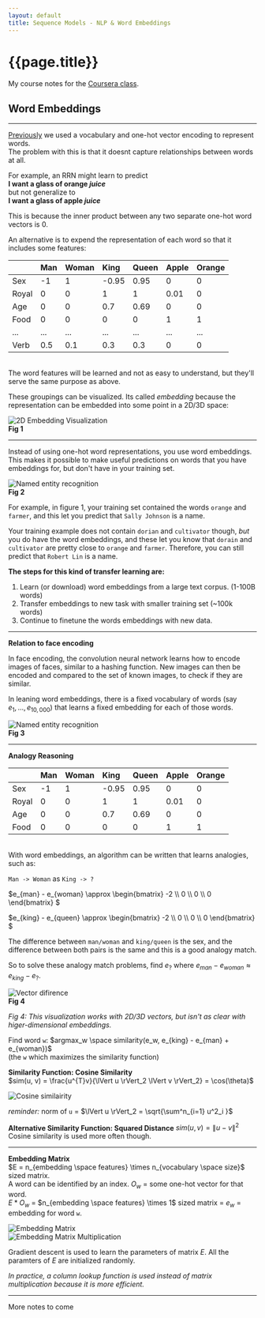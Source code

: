 ```yaml
---
layout: default
title: Sequence Models - NLP & Word Embeddings
---
```


# {{page.title}}

My course notes for the [Coursera class](https://www.coursera.org/learn/nlp-sequence-models).

## Word Embeddings
---
[Previously](sequence-models) we used a vocabulary and one-hot vector encoding to represent words.  
The problem with this is that it doesnt capture relationships between words at all.  

For example, an RRN might learn to predict  
**I want a glass of orange _juice_**  
but not generalize to  
**I want a glass of apple _juice_**

This is because the inner product between any two separate one-hot word vectors is 0.

An alternative is to expend the representation of each word so that it includes some features:  

|  | Man | Woman | King | Queen | Apple |Orange
|:---|:--- |:--- |:--- |:--- |:--- |:--- |
| Sex | -1 | 1 | -0.95 | 0.95 | 0 | 0 |
| Royal | 0 | 0 | 1 | 1 | 0.01 | 0 |
| Age | 0 | 0 | 0.7 | 0.69 | 0 | 0 |
| Food | 0 | 0 | 0 | 0 | 1 | 1 |
| ... | ... | ... | ... | ... | ... | ... |
| Verb | 0.5 | 0.1 | 0.3 | 0.3 | 0 | 0 |  

<br>
The word features will be learned and not as easy to understand, but they'll serve the same purpose as above.  

These groupings can be visualized. Its called _embedding_ because the representation can be embedded into some point in a 2D/3D space:

![2D Embedding Visualization](/assets/study-notes/sequence-models/nlp/1.png)  
**Fig 1**

---

Instead of using one-hot word representations, you use word embeddings. This makes it possible to make useful predictions
on words that you have embeddings for, but don't have in your training set.

![Named entity recognition](/assets/study-notes/sequence-models/nlp/2.png)  
**Fig 2**

For example, in figure 1, your training set contained the words `orange` and `farmer`, and this let you predict that `Sally Johnson`
is a name.

Your training example does not contain `dorian` and `cultivator` though, _but_ you do have the word embeddings, and
these let you know that `dorain` and `cultivator` are pretty close to `orange` and `farmer`. Therefore, you can still
 predict that `Robert Lin` is a name.
 
**The steps for this kind of transfer learning are:**  
 
 1. Learn (or download) word embeddings from a large text corpus. (1-100B words)
 2. Transfer embeddings to new task with smaller training set (~100k words)
 3. Continue to finetune the words embeddings with new data.
 
 ---
 
**Relation to face encoding**
   
In face encoding, the convolution neural network learns how to encode images of faces, similar to a hashing function.
New images can then be encoded and compared to the set of known images, to check if they are similar.
 
In leaning word embeddings, there is a fixed vocabulary of words (say $e_1, ... , e_{10,000}$) that learns a fixed embedding
for each of those words.
   
![Named entity recognition](/assets/study-notes/sequence-models/nlp/3.png)  
**Fig 3**

---

**Analogy Reasoning**  

|  | Man | Woman | King | Queen | Apple |Orange
|:---|:--- |:--- |:--- |:--- |:--- |:--- |
| Sex | -1 | 1 | -0.95 | 0.95 | 0 | 0 |
| Royal | 0 | 0 | 1 | 1 | 0.01 | 0 |
| Age | 0 | 0 | 0.7 | 0.69 | 0 | 0 |
| Food | 0 | 0 | 0 | 0 | 1 | 1 |

<br>
With word embeddings, an algorithm can be written that learns analogies, such as:

`Man -> Woman` as `King -> ?`

$e_{man} - e_{woman} \approx \begin{bmatrix}
-2 \\\ 0 \\\ 0 \\\ 0
\end{bmatrix}
$

$e_{king} - e_{queen} \approx \begin{bmatrix}
-2 \\\ 0 \\\ 0 \\\ 0
\end{bmatrix}
$

The difference between `man/woman` and `king/queen` is the sex, and the difference between both pairs is the same and
 this is a good analogy match.
 
So to solve these analogy match problems, find $e_?$ where $e_{man} - e_{woman} \approx e_{king} - e_{?}$.  

![Vector difirence](/assets/study-notes/sequence-models/nlp/4.png)  
**Fig 4**

_Fig 4: This visualization works with 2D/3D vectors, but isn't as clear with higer-dimensional embeddings._

Find word `w`: $argmax_w \space similarity(e_w, e_{king} - e_{man} + e_{woman})$  
(the `w` which maximizes the similarity function)  

**Similarity Function: Cosine Similarity**  
$sim(u, v) = \frac{u^{T}v}{\lVert u \rVert_2 \lVert v \rVert_2} = \cos(\theta)$  

![Cosine similairity](/assets/study-notes/sequence-models/nlp/cosine_sim.png)

_reminder:_ norm of `u` = $\lVert u \rVert_2 = \sqrt{\sum^n_{i=1} u^2_i }$


**Alternative Similarity Function: Squared Distance**
$sim(u, v) = \lVert u - v \rVert^2$  
Cosine similarity is used more often though.

---

**Embedding Matrix**  
$E = n_{embedding \space features} \times n_{vocabulary \space size}$ sized matrix.  
A word can be identified by an index. $O_w$ = some one-hot vector for that word.  
$E * O_w$ = $n_{embedding \space features} \times 1$ sized matrix = $e_w$ = embedding for word `w`.

![Embedding Matrix](/assets/study-notes/sequence-models/nlp/5.png)  
![Embedding Matrix Multiplication](/assets/study-notes/sequence-models/nlp/6.png)

Gradient descent is used to learn the parameters of matrix $E$. All the paramters of $E$ are initialized randomly.

_In practice, a column lookup function is used instead of matrix multiplication because it is more efficient._

---

More notes to come